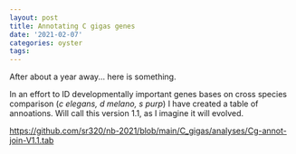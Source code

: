 ```yaml
---
layout: post
title: Annotating C gigas genes
date: '2021-02-07'
categories: oyster
tags: 
---
```


After about a year away... here is something.

In an effort to ID developmentally important genes bases on cross species comparison (_c elegans, d melano, s purp_) I have created a table of annoations. Will call this version 1.1, as I imagine it will evolved. 

https://github.com/sr320/nb-2021/blob/main/C_gigas/analyses/Cg-annot-join-V1.1.tab

